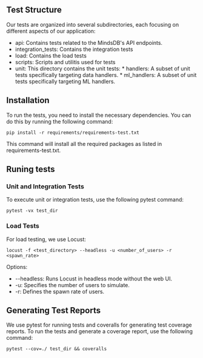 ## Test Structure

Our tests are organized into several subdirectories, each focusing on different aspects of our application:

* api: Contains tests related to the MindsDB's API endpoints.
* integration_tests: Contains the integration tests
* load: Contains the load tests
* scripts: Scripts and utilitis used for tests
* unit: This directory contains the unit tests:
        * handlers: A subset of unit tests specifically targeting data handlers.
        * ml_handlers: A subset of unit tests specifically targeting ML handlers.

## Installation

To run the tests, you need to install the necessary dependencies. You can do this by running the following command:

```
pip install -r requirements/requirements-test.txt
```

This command will install all the required packages as listed in requirements-test.txt.

## Runing tests

### Unit and Integration Tests

To execute unit or integration tests, use the following pytest command:

```
pytest -vx test_dir
```

### Load Tests

For load testing, we use Locust:
```
locust -f <test_directory> --headless -u <number_of_users> -r <spawn_rate>
```
Options:

 *   --headless: Runs Locust in headless mode without the web UI.
 *   -u: Specifies the number of users to simulate.
 *   -r: Defines the spawn rate of users.

## Generating Test Reports

We use pytest for running tests and coveralls for generating test coverage reports. To run the tests and generate a coverage report, use the following command:

```
pytest --cov=./ test_dir && coveralls
```

